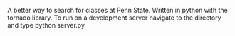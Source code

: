 A better way to search for classes at Penn State. Written in python with the tornado library.
To run on a development server navigate to the directory and type python server.py 
